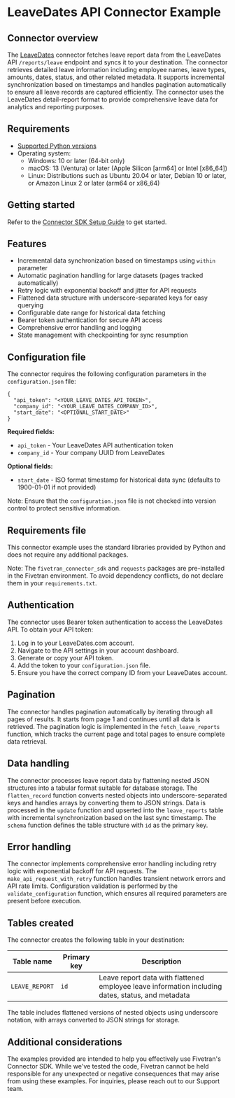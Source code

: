 # LeaveDates API Connector Example

## Connector overview
The [LeaveDates](https://app.leavedates.com/) connector fetches leave report data from the LeaveDates  API `/reports/leave` endpoint and syncs it to your destination. The connector retrieves detailed leave information including employee names, leave types, amounts, dates, status, and other related metadata. It supports incremental synchronization based on timestamps and handles pagination automatically to ensure all leave records are captured efficiently. The connector uses the LeaveDates detail-report format to provide comprehensive leave data for analytics and reporting purposes.


## Requirements
- [Supported Python versions](https://github.com/fivetran/fivetran_connector_sdk/blob/main/README.md#requirements)
- Operating system:
  - Windows: 10 or later (64-bit only)
  - macOS: 13 (Ventura) or later (Apple Silicon [arm64] or Intel [x86_64])
  - Linux: Distributions such as Ubuntu 20.04 or later, Debian 10 or later, or Amazon Linux 2 or later (arm64 or x86_64)

## Getting started
Refer to the [Connector SDK Setup Guide](https://fivetran.com/docs/connectors/connector-sdk/setup-guide) to get started.


## Features
- Incremental data synchronization based on timestamps using `within` parameter
- Automatic pagination handling for large datasets (pages tracked automatically)
- Retry logic with exponential backoff and jitter for API requests
- Flattened data structure with underscore-separated keys for easy querying
- Configurable date range for historical data fetching
- Bearer token authentication for secure API access
- Comprehensive error handling and logging
- State management with checkpointing for sync resumption


## Configuration file
The connector requires the following configuration parameters in the `configuration.json` file:

```
{
  "api_token": "<YOUR_LEAVE_DATES_API_TOKEN>",
  "company_id": "<YOUR_LEAVE_DATES_COMPANY_ID>",
  "start_date": "<OPTIONAL_START_DATE>"
}
```

**Required fields:**
- `api_token` - Your LeaveDates API authentication token
- `company_id` - Your company UUID from LeaveDates

**Optional fields:**
- `start_date` - ISO format timestamp for historical data sync (defaults to 1900-01-01 if not provided)

Note: Ensure that the `configuration.json` file is not checked into version control to protect sensitive information.


## Requirements file
This connector example uses the standard libraries provided by Python and does not require any additional packages.

Note: The `fivetran_connector_sdk` and `requests` packages are pre-installed in the Fivetran environment. To avoid dependency conflicts, do not declare them in your `requirements.txt`.

## Authentication
The connector uses Bearer token authentication to access the LeaveDates API. To obtain your API token:

1. Log in to your LeaveDates.com account.
2. Navigate to the API settings in your account dashboard.
3. Generate or copy your API token.
4. Add the token to your `configuration.json` file.
5. Ensure you have the correct company ID from your LeaveDates account.


## Pagination
The connector handles pagination automatically by iterating through all pages of results. It starts from page 1 and continues until all data is retrieved. The pagination logic is implemented in the `fetch_leave_reports` function, which tracks the current page and total pages to ensure complete data retrieval.


## Data handling
The connector processes leave report data by flattening nested JSON structures into a tabular format suitable for database storage. The `flatten_record` function converts nested objects into underscore-separated keys and handles arrays by converting them to JSON strings. Data is processed in the `update` function and upserted into the `leave_reports` table with incremental synchronization based on the last sync timestamp. The `schema` function defines the table structure with `id` as the primary key.


## Error handling
The connector implements comprehensive error handling including retry logic with exponential backoff for API requests. The `make_api_request_with_retry` function handles transient network errors and API rate limits. Configuration validation is performed by the `validate_configuration` function, which ensures all required parameters are present before execution.


## Tables created

The connector creates the following table in your destination:

| Table name     | Primary key | Description                                                                                       |
|----------------|-------------|---------------------------------------------------------------------------------------------------|
| `LEAVE_REPORT` | `id`        | Leave report data with flattened employee leave information including dates, status, and metadata |

The table includes flattened versions of nested objects using underscore notation, with arrays converted to JSON strings for storage.


## Additional considerations
The examples provided are intended to help you effectively use Fivetran's Connector SDK. While we've tested the code, Fivetran cannot be held responsible for any unexpected or negative consequences that may arise from using these examples. For inquiries, please reach out to our Support team.
